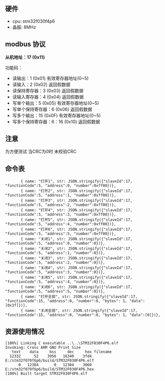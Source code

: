 ## 硬件
- cpu:  stm32f030f4p6 
- 晶振:  8MHz

## modbus 协议

**从机地址：17 (0x11)**

功能码：
- 读输出：1 (0x01)  有效寄存器地址(0~5)
- 读输入：2 (0x02)  返回假数据
- 读保持寄存器：3 (0x03) 返回假数据
- 读输入寄存器：4 (0x04) 返回假数据
- 写单个输出：5 (0x05)  有效寄存器地址(0~5) 
- 写单个保持寄存器：6 (0x06)  返回假数据
- 写多个输出：15 (0x0F)  有效寄存器地址(0~5) 
- 写多个保持寄存器：6：16 (0x10) 返回假数据


## 注意

为方便测试 当CRC为0时 未校验CRC


## 命令表
```
       { name: "打开1", str: JSON.stringify({"slaveId":17, "functionCode":5, "address":0, "number":0xff00})},
       { name: "打开2", str: JSON.stringify({"slaveId":17, "functionCode":5, "address":1, "number":0xff00})},
       { name: "打开3", str: JSON.stringify({"slaveId":17, "functionCode":5, "address":2, "number":0xff00})},
       { name: "打开4", str: JSON.stringify({"slaveId":17, "functionCode":5, "address":3, "number":0xff00})},
       { name: "打开5", str: JSON.stringify({"slaveId":17, "functionCode":5, "address":4, "number":0xff00})},
       { name: "打开6", str: JSON.stringify({"slaveId":17, "functionCode":5, "address":5, "number":0xff00})},
       { name: "关闭1", str: JSON.stringify({"slaveId":17, "functionCode":5, "address":0, "number":0})},
       { name: "关闭2", str: JSON.stringify({"slaveId":17, "functionCode":5, "address":1, "number":0})},
       { name: "关闭3", str: JSON.stringify({"slaveId":17, "functionCode":5, "address":2, "number":0})},
       { name: "关闭4", str: JSON.stringify({"slaveId":17, "functionCode":5, "address":3, "number":0})},
       { name: "关闭5", str: JSON.stringify({"slaveId":17, "functionCode":5, "address":4, "number":0})},
       { name: "关闭6", str: JSON.stringify({"slaveId":17, "functionCode":5, "address":5, "number":0})},
       { name: "打开全部", str: JSON.stringify({"slaveId":17, "functionCode":15, "address":0, "number":6, "bytes": 1, "data":[0x3f]})},
       { name: "关闭全部", str: JSON.stringify({"slaveId":17, "functionCode":15, "address":0, "number":6, "bytes": 1, "data":[0]})},
```

## 资源使用情况

```
[100%] Linking C executable ..\..\STM32F030F4P6.elf
Invoking: Cross ARM GNU Print Size
   text    data     bss     dec     hex filename
  12332      52    3956   16340    3fd4 E:/stm32f070f6p6/build/STM32F030F4P6.elf
      0   12384       0   12384    3060 E:/stm32f070f6p6/build/STM32F030F4P6.hex
[100%] Built target STM32F030F4P6.elf

```